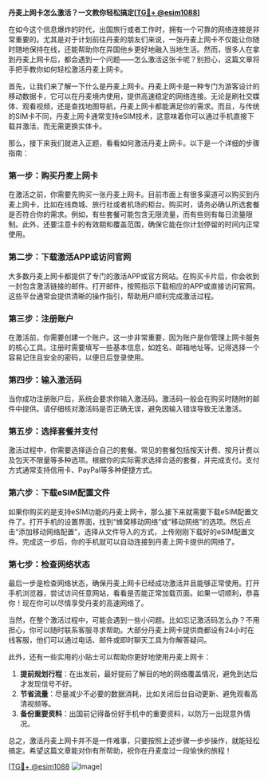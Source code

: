 **丹麦上网卡怎么激活？一文教你轻松搞定[[TG💪+ @esim1088](https://t.me/s/esim1088)]**

在如今这个信息爆炸的时代，出国旅行或者工作时，拥有一个可靠的网络连接是非常重要的。尤其是对于计划前往丹麦的朋友们来说，一张丹麦上网卡不仅能让你随时随地保持在线，还能帮助你在异国他乡更好地融入当地生活。然而，很多人在拿到丹麦上网卡后，都会遇到一个问题——怎么激活这张卡呢？别担心，这篇文章将手把手教你如何轻松激活丹麦上网卡。

首先，让我们来了解一下什么是丹麦上网卡。丹麦上网卡是一种专门为游客设计的移动数据卡，它可以在丹麦境内使用，提供高速稳定的网络连接。无论是刷社交媒体、观看视频，还是查找地图导航，丹麦上网卡都能满足你的需求。而且，与传统的SIM卡不同，丹麦上网卡通常支持eSIM技术，这意味着你可以通过手机直接下载并激活，而无需更换实体卡。

那么，接下来我们就进入正题，看看如何激活丹麦上网卡。以下是一个详细的步骤指南：

### 第一步：购买丹麦上网卡

在激活之前，你需要先购买一张丹麦上网卡。目前市面上有很多渠道可以购买到丹麦上网卡，比如在线商城、旅行社或者机场的柜台。购买时，请务必确认所选套餐是否符合你的需求。例如，有些套餐可能包含无限流量，而有些则有每日流量限制。此外，还要注意卡的有效期和覆盖范围，确保它能在你计划停留的时间内正常使用。

### 第二步：下载激活APP或访问官网

大多数丹麦上网卡都提供了专门的激活APP或官方网站。在购买卡片后，你会收到一封包含激活链接的邮件。打开邮件，按照指示下载相应的APP或直接访问官网。这些平台通常会提供清晰的操作指引，帮助用户顺利完成激活过程。

### 第三步：注册账户

在激活前，你需要创建一个账户。这一步非常重要，因为账户是你管理上网卡服务的核心工具。注册时需要填写一些基本信息，如姓名、邮箱地址等。记得选择一个容易记住且安全的密码，以便日后登录使用。

### 第四步：输入激活码

当你成功注册账户后，系统会要求你输入激活码。激活码一般会在购买时随附的邮件中提供。请仔细核对激活码是否正确无误，避免因输入错误导致无法激活。

### 第五步：选择套餐并支付

激活过程中，你需要选择适合自己的套餐。常见的套餐包括按天计费、按月计费以及包天不限量等多种选项。根据你的实际需求选择合适的套餐，并完成支付。支付方式通常支持信用卡、PayPal等多种便捷方式。

### 第六步：下载eSIM配置文件

如果你购买的是支持eSIM功能的丹麦上网卡，那么接下来就需要下载eSIM配置文件了。打开手机的设置界面，找到“蜂窝移动网络”或“移动网络”的选项。然后点击“添加移动网络配置”，选择从文件导入的方式，上传刚刚下载好的eSIM配置文件。完成这一步后，你的手机就可以自动连接到丹麦上网卡提供的网络了。

### 第七步：检查网络状态

最后一步是检查网络状态，确保丹麦上网卡已经成功激活并且能够正常使用。打开手机浏览器，尝试访问任意网站，看看是否能正常加载页面。如果一切顺利，恭喜你！现在你可以尽情享受丹麦的高速网络了。

当然，在整个激活过程中，可能会遇到一些小问题。比如忘记激活码怎么办？不用担心，你可以随时联系客服寻求帮助。大部分丹麦上网卡提供商都设有24小时在线客服，他们可以通过电话、邮件或即时聊天工具为你解答疑问。

此外，还有一些实用的小贴士可以帮助你更好地使用丹麦上网卡：

1. **提前规划行程**：在出发前，最好提前了解目的地的网络覆盖情况，避免到达后才发现信号不好。
2. **节省流量**：尽量减少不必要的数据消耗，比如关闭后台自动更新、避免观看高清视频等。
3. **备份重要资料**：出国前记得备份好手机中的重要资料，以防万一出现意外情况。

总之，激活丹麦上网卡并不是一件难事，只要按照上述步骤一步步操作，就能轻松搞定。希望这篇文章能对你有所帮助，祝你在丹麦度过一段愉快的旅程！

[[TG💪+ @esim1088](https://t.me/s/esim1088) ![Image](https://i.postimg.cc/4NQfJmqS/Snipaste-2025-05-13-00-14-12.png)]